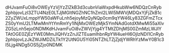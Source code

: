 dHJvamFuOi8vOWEyYzVjYzZlZkB3d3cubnViaWxpdHkubWw6NDQzCnRyb2phbjovLzI3ZTU4NzE0LTJjMGItNGZhNC1hZmI2LWI5MWVjMDQxYjFjZkB1c2ZyZWUxLmppYW50aWFuLnh5ejoyMzQyNQp0cm9qYW46Ly83ZGFmZTcxZS0yYmU2LTMwMmYtYmRmYy1lNjMxOWEzMjk5YmNAdGotdXMwMi55aXlvZG5zLnh5ejo0NDMKdHJvamFuOi8vZWVjYjg4YTMtZDhjMS00ZmMzLWJlYTAtOGE0ZjEzYWE0MmJlQHVzZnJlZTEuamlhbnRpYW4ueHl6OjIzNDI1CnRyb2phbjovLzJkZWJiMDZiLTk1Y2UtNGU5Yi05NTZhLTZjZjdjYWRhYzMwY0B1c3l5Ljg4NDg5OS5jZjo0NDMK